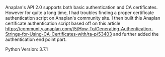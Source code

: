 Anaplan's API 2.0 supports both basic authentication and CA certificates. However for quite a long time, I had troubles finding a proper certificate authentication script on Anaplan's community site. I then built this Anaplan certificate authentication script based off on this article https://community.anaplan.com/t5/How-To/Generating-Authentication-Strings-for-Using-CA-Certificates-with/ta-p/53403 and further added the authentication end point part. 

Python Version: 3.7.1 
